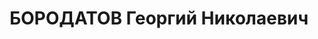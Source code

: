 ---
title: БОРОДАТОВ Георгий Николаевич
description: "1896 г.р., м.р.: г. Курск, русский, образование: среднее военное\n Летчик.\n\
  \ прож.: г. Новосибирск\n арестован 07.09.1937\n Обвинение: по обвинению в причастности\
  \ к а/с правотроцкистской террористической организации, ст. 58-8,9,11 УК РСФСР\n\
  \ Приговор: ВК ВС СССР, 11.06.1938 — ВМН\n Расстрелян 11.06.1938\n Реабилитация:\
  \ 27.06.1957"
---